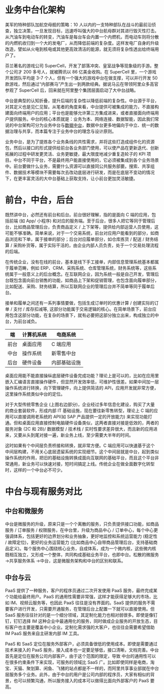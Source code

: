 # 业务中台化架构

美军的特种部队加航空母舰的策略：10 人以内的一支特种部队在战斗的最前沿侦查，独立决策，一旦发现目标，迅速呼叫强大的中台航母群对其进行毁灭性打击。从汽油车到电动车的转变，汽油车是每台车会内置一个内燃机，而电动车则将分散的内燃机收归到一个大的发电厂，从而降低前端的复杂度。这样发电厂自身的升级改造，譬如从火电到核电或其他更高效清洁的能源，就无须将复杂性透出给终端用户了。

芬兰著名的游戏公司 SuperCell，开发了部落冲突、皇室战争等现象级的手游。整个公司才 200 多号人，就被腾讯以 86 亿美金收购。在 SuperCell 里，一个游戏开发团队平均是 3-7 个人，但有一个强大的游戏中台在做支撑，可以并行开发 50 款游戏，然后通过“内部赛马”产生出一到两款经典。据说马云在带领阿里众多高官参观了 SuperCell 后，回来就在阿里整个集团层面启动了大中台战略。

中台是典型的认知折叠，提升后端的复杂性以降低前端的复杂性。中台源于平台，对其定义也是见仁见智。从笔者的角度来看，中台提供可被集成的能力，不直接构建面向终端用户的应用；平台也是能够允许第三方集成进来，或者直接面向终端用户提供服务。中台的核心本质就是：业务为本、网络连接、数据智能，因此我们常说的中台架构可分为业务中台与[数据中台](https://url.wx-coder.cn/Ax0Hb)，数据中台更多地偏向于中立、统一的数据治理与共享，而本篇专注于业务中台的理念与设计原则。

业务中台，是为了提炼各个业务条线的共性需求，并将这些打造成组件化的资源包，然后以接口的形式提供给前台各业务部门使用，可以使产品在更新迭代、创新拓展的过程中研发更灵活、业务更敏捷，最大限度地减少重复造轮子的 KPI 项目。中台不同于平台，不是最终用户能直接使用的，它必须被集成到各个业务场景中。前台要做什么业务，需要什么资源可以直接同公共服务部要。搜索、共享组件、数据技术等模块不需要每次去改动底层进行研发，而是在底层不变动的情况下，在更丰富灵活的大中台基础上获取支持，让小前台更加灵活敏捷。

# 前台，中台，后台

既然讲中台，必然还有前台和后台。前台很好理解，指的是面向 C 端的应用，包括前端 (如 App/ 小程序) 和对应的服务端。至于后台，很多人把它等同于管理后台，比如商品管理后台，负责商品定义 / 上下架等，提供给内部运营人员使用，这可能不够准确。简单来说，对于一个交易系统，前台对应用户能看到的部分，如商品浏览和下单，属于接单的部分；后台对应履单部分，如仓库拣货 / 配送 / 财务结算 / 采购补货等，属于实际干活的，由企业内部人员负责，处于一个交易处理流程的后端。

在传统企业，没有在线的前台，基本是线下手工接单，内部信息管理系统基本都属于履单范畴，例如 ERP、CRM、采购系统、仓库管理系统，财务系统等，这些系统属于一般意义上的后台概念。在互联网企业，因为系统一般是自己开发，管理后台既包含面向前台销售的功能，如商品上下架和促销管理，也包含面向履单部分，比如配送、采购、财务结算，所以互联网企业的管理后台并不简单等同于履单后台。

接单和履单之间还有一系列事情要做，包括生成订单时的优惠计算 / 创建实际的订单 / 支付 / 库存扣减等, 这部分功能属于交易逻辑的核心。在简单场景下，前台应用包含这部分功能，在复杂的场景下，就有必要把这部分独立出来，构成独立的中台，为前台减负。

|端|计算机系统|电商系统|
|--|--|--|
|前台|桌面应用|C 端应用|
|中台|操作系统|新零售中台|
|后台|硬件设备|内部基础设施|

桌面应用能不能直接操纵底层硬件设备完成功能？理论上是可以的，比如在应用里嵌入汇编语言直接操作硬件，但显然开发效率低，可维护性很差。如果中间加一层操作系统进行转换，向下管理硬件，向上提供简洁的 API，应用开发就非常方便，这里操作系统类似中台的定位。

对于大型传统零售企业 (上图右边部分)，企业经过多年信息化建设，购买了大量的商业套装软件，形成内部 IT 基础设施，现在要往新零售转型，理论上 C 端的应用可以直接调用老系统的 API(如 SAP 产品提供一定的开放能力) 来实现功能打通。但和桌面应用直接控制电脑硬件设备类似，这两者直接对接是低效的，两者的服务对象 (2C 和 2B)/ 数据模型 / 技术栈 / 实时性要求差异很大，而且新的应用进来，又要从头到尾对接一遍，新业务上线，至少需要大半年的时间。

这时如果有个中间层负责桥接和转换，就非常方便。C 端应用可以快速基于这个中间层构建，不用关心底层遗留系统的实现细节。这个中间层就是中台，起到类似操作系统的作用，把旧的基础设施转换成面向互联网的基础平台，而且这个平台非常通用，新业务可以快速对接，短时间搞定上线。传统企业在做全面数字化转型时，这样的一个中台必不可少。

# 中台与现有服务对比

## 中台和微服务

中台是微服务的升级，原来只是一个个离散的服务，只负责提供接口功能，如商品服务 / 订单服务 / 权限服务，在中台里，升级为商品中心 / 订单中心，每个中心更强调体系，包括更好的边界划分和业务抽象，更好地监控和系统运营能力 (稳定性 / 故障定位)，更好的业务运营能力 (比如商品中心自带商品管理后台，支持基础商品定义)。每个服务中心围绕核心业务，自成体系，成为一个微内核，这些微内核既相互独立，又形成一个整体，共同构成基础业务平台，也即中台。松散的微服务 ->共享服务体系 ->中台，这是微服务架构和中台的区别和联系。

## 中台与云

PaaS 提供了一种服务，客户的程序员通过二次开发使用 PaaS 服务，最终完成某个功能给最终用户。PaaS 的通用性需要非常强，这样才能获得足够大的市场，比如 IM、视频云服务等，也因此 PaaS 往往是没有界面的。SaaS 提供的服务不需要客户进行开发，只需要开通服务，在管理后台上配置一下就可以直接使用。但 SaaS 服务往往针对的是一个细分领域，其定制化能力也相对弱很多。即使是像钉钉，钉钉选择 IM 这种企业中最通用化的服务，同时做成企业服务的开放生态，目标客户也主要是覆盖中小企业。定制化需求强的大客户，也往往会需要希望借助 IM PaaS 服务来自主研发内部 IM 工具。

PaaS 和 SaaS 定位在服务外部客户，必须具备很低的使用成本。即使是需要通过技术来接入的 PaaS 服务，接入成本也一定要足够低，接口清晰，文档完善。中台首先是定位在服务公司内部客户，由于这个范围的限定，导致 中台的通用性可以在很多约束条件下来实现，可服务的领域比 SaaS 广。比如即使同样是电商，淘宝、天猫、聚划算、闲鱼、飞猪的站点都是不一样的，而阿里共享事业部就在中台层服务多个业务。此外，由于中台的用户是公司内部的程序员，大家有相似的背景，也可以频繁沟通，所以服务接入的成本可以做得比面向外部客户的 PaaS 要高。


